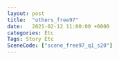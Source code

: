 ```yaml
---
layout: post
title:  "others_free97"
date:   2021-02-12 11:00:00 +0000
categories: Etc
Tags: Story Etc
SceneCode: ["scene_free97_q1_s20"]
---
```

